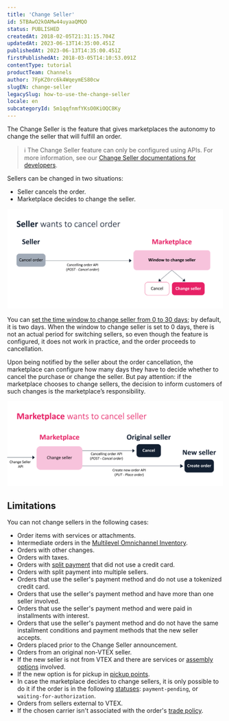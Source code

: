 ```yaml
---
title: 'Change Seller'
id: 5TBAwO2kOAMw44uyaaQMQO
status: PUBLISHED
createdAt: 2018-02-05T21:31:15.704Z
updatedAt: 2023-06-13T14:35:00.451Z
publishedAt: 2023-06-13T14:35:00.451Z
firstPublishedAt: 2018-03-05T14:10:53.091Z
contentType: tutorial
productTeam: Channels
author: 7FpKZ0rc6k4WqeymES80cw
slugEN: change-seller
legacySlug: how-to-use-the-change-seller
locale: en
subcategoryId: 5m1qqfnmfYKsO0KiOQC8Ky
---
```


The Change Seller is the feature that gives marketplaces the autonomy to change the seller that will fulfill an order. 

> ℹ️ The Change Seller feature can only be configured using APIs. For more information, see our [Change Seller documentations for developers](https://developers.vtex.com/vtex-rest-api/docs/change-seller).

Sellers can be changed in two situations: 

- Seller cancels the order.
- Marketplace decides to change the seller.

![seller_cancela_pedido_EN](https://raw.githubusercontent.com/vtexdocs/help-center-content/refs/heads/main/docs/en/tutorials/integrations/orders/change-seller_1.png)

You can [set the time window to change seller from 0 to 30 days](https://developers.vtex.com/vtex-rest-api/reference/updatewindowtochangeseller); by default, it is two days. When the window to change seller is set to 0 days, there is not an actual period for switching sellers, so even though the feature is configured, it does not work in practice, and the order proceeds to cancellation.

Upon being notified by the seller about the order cancellation, the marketplace can configure how many days they have to decide whether to cancel the purchase or change the seller. But pay attention: if the marketplace chooses to change sellers, the decision to inform customers of such changes is the marketplace’s responsibility.

![mkt_cancela_seller_EN](https://raw.githubusercontent.com/vtexdocs/help-center-content/refs/heads/main/docs/en/tutorials/integrations/orders/change-seller_2.png)

## Limitations

You can not change sellers in the following cases:

- Order items with services or attachments.
- Intermediate orders in the [Multilevel Omnichannel Inventory](https://help.vtex.com/en/tutorial/multilevel-omnichannel-inventory--7M1xyCZWUyCB7PcjNtOyw4).
- Orders with other changes.
- Orders with taxes.
- Orders with [split payment](https://help.vtex.com/en/tutorial/split-de-pagamento--6k5JidhYRUxileNolY2VLx) that did not use a credit card.
- Orders with split payment into multiple sellers.
- Orders that use the seller's payment method and do not use a tokenized credit card.
- Orders that use the seller's payment method and have more than one seller involved.
- Orders that use the seller's payment method and were paid in installments with interest.
- Orders that use the seller's payment method and do not have the same installment conditions and payment methods that the new seller accepts.
- Orders placed prior to the Change Seller announcement.
- Orders from an original non-VTEX seller.
- If the new seller is not from VTEX and there are services or [assembly options](https://help.vtex.com/en/tutorial/assembly-options--5x5FhNr4f5RUGDEGWzV1nH) involved.
- If the new option is for pickup in [pickup points](https://help.vtex.com/en/tutorial/pickup-points--2fljn6wLjn8M4lJHA6HP3R).
- In case the marketplace decides to change sellers, it is only possible to do it if the order is in the following [statuses](https://help.vtex.com/en/tutorial/fluxo-e-status-de-pedidos--tutorials_196): `payment-pending`, or `waiting-for-authorization`.
- Orders from sellers external to VTEX.
- If the chosen carrier isn't associated with the order's [trade policy](https://help.vtex.com/en/tutorial/como-funciona-uma-politica-comercial--6Xef8PZiFm40kg2STrMkMV).
